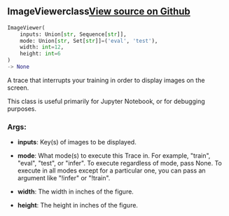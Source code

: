 ## ImageViewer<span class="tag">class</span><a class="sourcelink" href=https://github.com/fastestimator/fastestimator/blob/r1.2/fastestimator/trace/io/image_viewer.py/#L29-L78>View source on Github</a>
```python
ImageViewer(
	inputs: Union[str, Sequence[str]],
	mode: Union[str, Set[str]]=('eval', 'test'),
	width: int=12,
	height: int=6
)
-> None
```
A trace that interrupts your training in order to display images on the screen.

This class is useful primarily for Jupyter Notebook, or for debugging purposes.


<h3>Args:</h3>


* **inputs**: Key(s) of images to be displayed.

* **mode**: What mode(s) to execute this Trace in. For example, "train", "eval", "test", or "infer". To execute regardless of mode, pass None. To execute in all modes except for a particular one, you can pass an argument like "!infer" or "!train".

* **width**: The width in inches of the figure.

* **height**: The height in inches of the figure.

